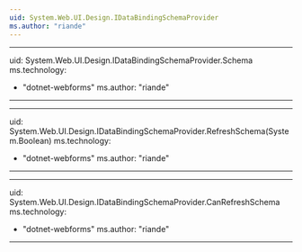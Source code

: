 ```yaml
---
uid: System.Web.UI.Design.IDataBindingSchemaProvider
ms.author: "riande"
---
```


---
uid: System.Web.UI.Design.IDataBindingSchemaProvider.Schema
ms.technology: 
  - "dotnet-webforms"
ms.author: "riande"
---

---
uid: System.Web.UI.Design.IDataBindingSchemaProvider.RefreshSchema(System.Boolean)
ms.technology: 
  - "dotnet-webforms"
ms.author: "riande"
---

---
uid: System.Web.UI.Design.IDataBindingSchemaProvider.CanRefreshSchema
ms.technology: 
  - "dotnet-webforms"
ms.author: "riande"
---
